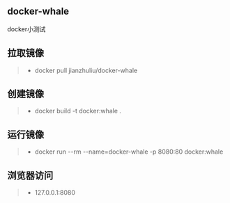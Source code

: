 ## docker-whale
docker小测试

## 拉取镜像
>- docker pull jianzhuliu/docker-whale

## 创建镜像
>- docker build -t docker:whale .

## 运行镜像
>- docker run --rm --name=docker-whale -p 8080:80 docker:whale

## 浏览器访问
>- 127.0.0.1:8080


